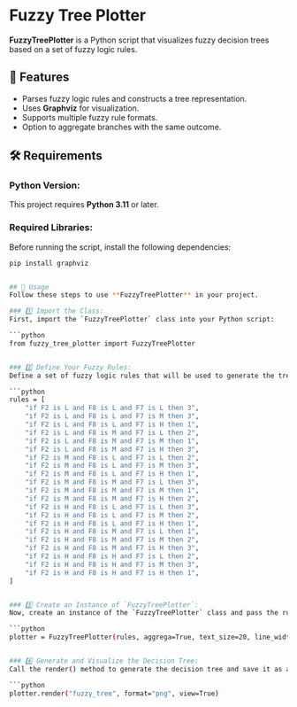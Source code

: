 # Fuzzy Tree Plotter

**FuzzyTreePlotter** is a Python script that visualizes fuzzy decision trees based on a set of fuzzy logic rules.

## 🚀 Features
- Parses fuzzy logic rules and constructs a tree representation.
- Uses **Graphviz** for visualization.
- Supports multiple fuzzy rule formats.
- Option to aggregate branches with the same outcome.

## 🛠 Requirements
### Python Version:
This project requires **Python 3.11** or later.

### Required Libraries:
Before running the script, install the following dependencies:

```bash
pip install graphviz


## 🚀 Usage
Follow these steps to use **FuzzyTreePlotter** in your project.

### 1️⃣ Import the Class:
First, import the `FuzzyTreePlotter` class into your Python script:

```python
from fuzzy_tree_plotter import FuzzyTreePlotter


### 2️⃣ Define Your Fuzzy Rules:
Define a set of fuzzy logic rules that will be used to generate the tree.

```python
rules = [
    "if F2 is L and F8 is L and F7 is L then 3",
    "if F2 is L and F8 is L and F7 is M then 3",
    "if F2 is L and F8 is L and F7 is H then 1",
    "if F2 is L and F8 is M and F7 is L then 2",
    "if F2 is L and F8 is M and F7 is M then 1",
    "if F2 is L and F8 is M and F7 is H then 3",
    "if F2 is M and F8 is L and F7 is L then 2",
    "if F2 is M and F8 is L and F7 is M then 3",
    "if F2 is M and F8 is L and F7 is H then 1",
    "if F2 is M and F8 is M and F7 is L then 3",
    "if F2 is M and F8 is M and F7 is M then 1",
    "if F2 is M and F8 is M and F7 is H then 2",
    "if F2 is H and F8 is L and F7 is L then 3",
    "if F2 is H and F8 is L and F7 is M then 2",
    "if F2 is H and F8 is L and F7 is H then 1",
    "if F2 is H and F8 is M and F7 is L then 1",
    "if F2 is H and F8 is M and F7 is M then 2",
    "if F2 is H and F8 is M and F7 is H then 3",
    "if F2 is H and F8 is H and F7 is L then 2",
    "if F2 is H and F8 is H and F7 is M then 3",
    "if F2 is H and F8 is H and F7 is H then 1",
]


### 3️⃣ Create an Instance of `FuzzyTreePlotter`:
Now, create an instance of the `FuzzyTreePlotter` class and pass the rules as an argument.

```python
plotter = FuzzyTreePlotter(rules, aggrega=True, text_size=20, line_width=2, edge_text_size=18)


### 4️⃣ Generate and Visualize the Decision Tree:
Call the render() method to generate the decision tree and save it as an image.

```python
plotter.render("fuzzy_tree", format="png", view=True)
